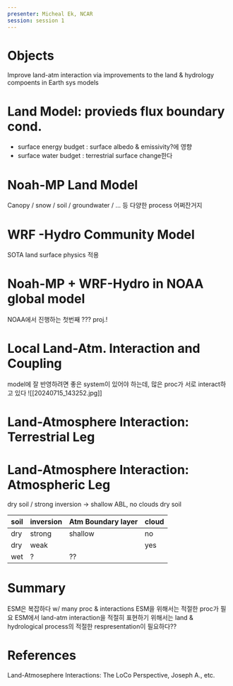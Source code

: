```yaml
---
presenter: Micheal Ek, NCAR
session: session 1
---
```

# Objects
Improve land-atm interaction via improvements to the land & hydrology compoents in Earth sys models

# Land Model: provieds flux boundary cond.
- surface energy budget
  : surface albedo & emissivity?에 영향
- surface water budget
  : terrestrial surface change한다

# Noah-MP Land Model
Canopy / snow / soil / groundwater / ... 등 다양한 process 어쩌잔거지

# WRF -Hydro Community Model
SOTA land surface physics 적용

# Noah-MP + WRF-Hydro in NOAA global model
NOAA에서 진행하는 첫번째 ??? proj.!

# Local Land-Atm. Interaction and Coupling
model에 잘 반영하려면 좋은 system이 있어야 하는데, 많은 proc가 서로 interact하고 있다
![[20240715_143252.jpg]]

# Land-Atmosphere Interaction: Terrestrial Leg

# Land-Atmosphere Interaction: Atmospheric Leg
dry soil / strong inversion -> shallow ABL, no clouds
dry soil

| soil | inversion | Atm Boundary layer | cloud |
| ---- | --------- | ------------------ | ----- |
| dry  | strong    | shallow            | no    |
| dry  | weak      |                    | yes   |
| wet  | ?         | ??                 |       |
# Summary
ESM은 복잡하다 w/ many proc & interactions
ESM을 위해서는 적절한 proc가 필요
ESM에서 land-atm interaction을 적절히 표현하기 위해서는 land & hydrological process의 적절한 respresentation이 필요하다??
# References
Land-Atmosephere Interactions: The LoCo Perspective, Joseph A., etc.